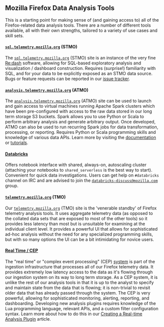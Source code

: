 Mozilla Firefox Data Analysis Tools
-----------------------------------

This is a starting point for making sense of (and gaining access to) all of the
Firefox-related data analysis tools. There are a number of different tools
available, all with their own strengths, tailored to a variety of use cases and
skill sets.

#### [`sql.telemetry.mozilla.org`](stmo.md) (STMO)

The [`sql.telemetry.mozilla.org`](https://sql.telemetry.mozilla.org) (STMO) site
is an instance of the very fine [Re:dash](https://redash.io/) software, allowing
for SQL-based exploratory analysis and visualization / dashboard
construction. Requires (surprise!) familiarity with SQL, and for your data to
be explicitly exposed as an STMO data source. Bugs or feature requests can be
reported in our [issue tracker](https://github.com/mozilla/redash/issues).

#### [`analysis.telemetry.mozilla.org`](spark.md) (ATMO)

The
[`analysis.telemetry.mozilla.org`](https://analysis.telemetry.mozilla.org)
(ATMO) site can be used to launch and gain access to virtual machines running
Apache Spark clusters which have been pre-configured with access to the raw data
stored in our long term storage S3 buckets. Spark allows you to use
Python or Scala to perform arbitrary analysis and generate arbitrary
output. Once developed, ATMO can also be used to run recurring Spark jobs
for data transformation, processing, or reporting. Requires Python or Scala
programming skills and knowledge of various data APIs. Learn more by visiting
the [documentation](https://wiki.mozilla.org/Telemetry) or
[tutorials](spark.md).

#### [Databricks](https://dbc-caf9527b-e073.cloud.databricks.com/)

Offers notebook interface with shared, always-on, autoscaling cluster
(attaching your notebooks to `shared_serverless` is the best way to start).
Convenient for quick data investigations. Users can get help on `#databricks`
channel on IRC and are advised to join the
[`databricks-discuss@mozilla.com`](https://groups.google.com/a/mozilla.com/forum/#!forum/databricks-discuss) group.

#### [`telemetry.mozilla.org`](../concepts/analysis_intro.md) (TMO)

Our [`telemetry.mozilla.org`](https://telemetry.mozilla.org) (TMO) site is the
'venerable standby' of Firefox telemetry analysis tools. It uses aggregate
telemetry data (as opposed to the collated data sets that are exposed to most
of the other tools) so it provides less latency than most but is unsuitable for
examining at the individual client level. It provides a powerful UI that allows
for sophisticated ad-hoc analysis without the need for any specialized
programming skills, but with so many options the UI can be a bit intimidating
for novice users.

#### [Real Time / CEP](../cookbooks/realtime_analysis_plugin.md)

The "real time" or "complex event processing" (CEP)
[system](https://pipeline-cep.prod.mozaws.net/) is part of the ingestion
infrastructure that processes all of our Firefox telemetry data. It provides
extremely low latency access to the data as it's flowing through our ingestion
system on its way to long term storage. As a CEP system, it is unlike the rest
of our analysis tools in that it is up to the analyst to specify and maintain
state from the data that is flowing; it is non-trivial to revisit older data
that has already passed through the system. The CEP is very powerful, allowing
for sophisticated monitoring, alerting, reporting, and dashboarding. Developing
new analysis plugins requires knowledge of the Lua programming language,
relevant APIs, and a custom filter configuration syntax. Learn more about how
to do this in our [Creating a Real-time Analysis
Plugin](../cookbooks/realtime_analysis_plugin.md) article.
